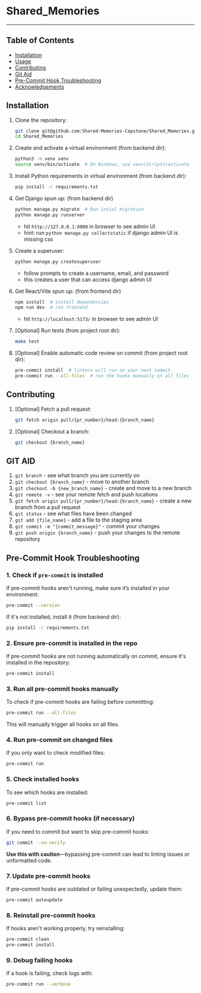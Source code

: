 # Shared_Memories
---

## Table of Contents

- [Installation](#installation)
- [Usage](#usage)
- [Contributing](#contributing)
- [Git Aid](#git)
- [Pre-Commit Hook Troubleshooting](#pre-commit)
- [Acknowledgements](#acknowledgements)

## Installation

1. Clone the repository:

    ```bash
    git clone git@github.com:Shared-Memories-Capstone/Shared_Memories.git
    cd Shared_Memories
    ```

1. Create and activate a virtual environment (from backend dir):

    ```bash
    python3 -m venv venv
    source venv/bin/activate  # On Windows, use venv\Scripts\activate
    ```

1. Install Python requirements in virtual environment (from backend dir):

    ```bash
    pip install -r requirements.txt
    ```

1. Get Django spun up: (from backend dir)

    ```bash
    python manage.py migrate  # Run intial migration
    python manage.py runserver
    ```

    - hit `http://127.0.0.1:8000` in browser to see admin UI
    - hint: run `python manage.py collectstatic` if django admin UI is missing css

1. Create a superuser:

    ```bash
    python manage.py createsuperuser
    ```

    - follow prompts to create a username, email, and password
    - this creates a user that can access django admin UI

1. Get React/Vite spun up: (from frontend dir)

    ```bash
    npm install  # install dependencies
    npm run dev  # run frontend
    ```

    - hit `http://localhost:5173/` in browser to see admin UI

1. [Optional] Run tests (from project root dir):

    ```bash
    make test
    ```

1. [Optional] Enable automatic code review on commit (from project root dir):

    ```bash
    pre-commit install  # linters will run on your next commit
    pre-commit run --all-files  # run the hooks manually on all files
    ```

## Contributing

1. [Optional] Fetch a pull request:

    ```bash
    git fetch origin pull/{pr_number}/head:{branch_name}
    ```

1. [Optional] Checkout a branch:

    ```bash
    git checkout {branch_name}
    ```

## GIT AID

1. `git branch` - see what branch you are currently on
1. `git checkout {branch_name}` - move to another branch
1. `git checkout -b {new_branch_name}` - create and move to a new branch
1. `git remote -v` - see your remote fetch and push locations
1. `git fetch origin pull/{pr_number}/head:{branch_name}` - create a new branch from a pull request
1. `git status` - see what files have been changed
1. `git add {file_name}` - add a file to the staging area
1. `git commit -m "{commit_message}"` - commit your changes
1. `git push origin {branch_name}` - push your changes to the remote repository

## Pre-Commit Hook Troubleshooting

### 1. Check if `pre-commit` is installed
If pre-commit hooks aren't running, make sure it’s installed in your environment:
```bash
pre-commit --version
```
If it's not installed, install it (from backend dir):
```bash
pip install -r requirements.txt
```

### 2. Ensure pre-commit is installed in the repo
If pre-commit hooks are not running automatically on commit, ensure it's installed in the repository:
```bash
pre-commit install
```

### 3. Run all pre-commit hooks manually
To check if pre-commit hooks are failing before committing:
```bash
pre-commit run --all-files
```
This will manually trigger all hooks on all files.

### 4. Run pre-commit on changed files
If you only want to check modified files:
```bash
pre-commit run
```

### 5. Check installed hooks
To see which hooks are installed:
```bash
pre-commit list
```

### 6. Bypass pre-commit hooks (if necessary)
If you need to commit but want to skip pre-commit hooks:
```bash
git commit --no-verify
```
**Use this with caution**—bypassing pre-commit can lead to linting issues or unformatted code.

### 7. Update pre-commit hooks
If pre-commit hooks are outdated or failing unexpectedly, update them:
```bash
pre-commit autoupdate
```

### 8. Reinstall pre-commit hooks
If hooks aren't working properly, try reinstalling:
```bash
pre-commit clean
pre-commit install
```

### 9. Debug failing hooks
If a hook is failing, check logs with:
```bash
pre-commit run --verbose
```

